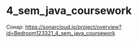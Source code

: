 # 4_sem_java_coursework
 
Сонар: https://sonarcloud.io/project/overview?id=Bedroom123321_4_sem_java_coursework
